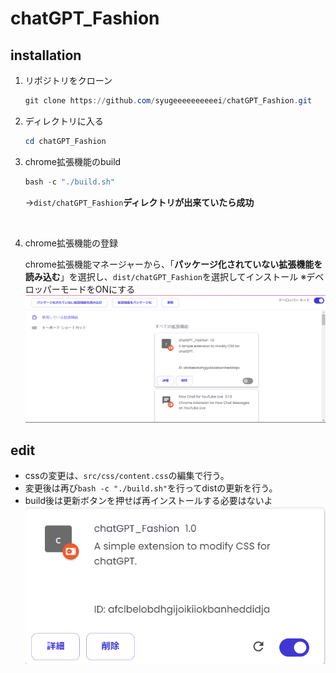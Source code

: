 # chatGPT_Fashion

## installation

1. リポジトリをクローン

    ```powershell
    git clone https://github.com/syugeeeeeeeeeei/chatGPT_Fashion.git
    ```

2. ディレクトリに入る

    ```powershell
    cd chatGPT_Fashion
    ```

3. chrome拡張機能のbuild

    ```powershell
    bash -c "./build.sh"
    ```

    →`dist/chatGPT_Fashion`**ディレクトリが出来ていたら成功**
<br>

4. chrome拡張機能の登録

    chrome拡張機能マネージャーから、「**パッケージ化されていない拡張機能を読み込む**」を選択し、`dist/chatGPT_Fashion`を選択してインストール
    ※デベロッパーモードをONにする
    ![chrome拡張機能マネージャー](./public/readme_img/extention_m.png)

## edit

- cssの変更は、`src/css/content.css`の編集で行う。
- 変更後は再び`bash -c "./build.sh"`を行ってdistの更新を行う。
- build後は更新ボタンを押せば再インストールする必要はないよ
    ![更新ボタン](./public/readme_img/extention_reload.png)